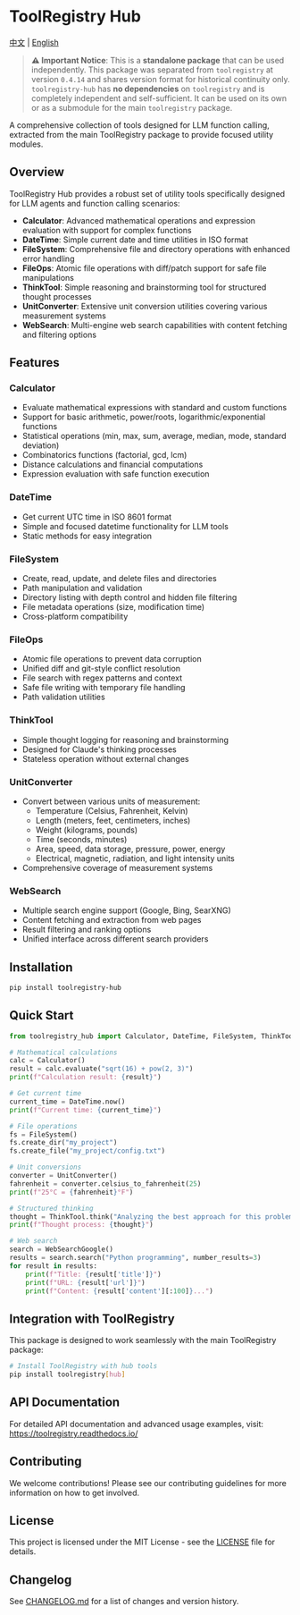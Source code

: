 # ToolRegistry Hub

[中文](README_zh.md) | [English](README_en.md)

> **⚠️ Important Notice**: This is a **standalone package** that can be used independently. This package was separated from `toolregistry` at version `0.4.14` and shares version format for historical continuity only. `toolregistry-hub` has **no dependencies** on `toolregistry` and is completely independent and self-sufficient. It can be used on its own or as a submodule for the main `toolregistry` package.

A comprehensive collection of tools designed for LLM function calling, extracted from the main ToolRegistry package to provide focused utility modules.

## Overview

ToolRegistry Hub provides a robust set of utility tools specifically designed for LLM agents and function calling scenarios:

- **Calculator**: Advanced mathematical operations and expression evaluation with support for complex functions
- **DateTime**: Simple current date and time utilities in ISO format
- **FileSystem**: Comprehensive file and directory operations with enhanced error handling
- **FileOps**: Atomic file operations with diff/patch support for safe file manipulations
- **ThinkTool**: Simple reasoning and brainstorming tool for structured thought processes
- **UnitConverter**: Extensive unit conversion utilities covering various measurement systems
- **WebSearch**: Multi-engine web search capabilities with content fetching and filtering options

## Features

### Calculator

- Evaluate mathematical expressions with standard and custom functions
- Support for basic arithmetic, power/roots, logarithmic/exponential functions
- Statistical operations (min, max, sum, average, median, mode, standard deviation)
- Combinatorics functions (factorial, gcd, lcm)
- Distance calculations and financial computations
- Expression evaluation with safe function execution

### DateTime

- Get current UTC time in ISO 8601 format
- Simple and focused datetime functionality for LLM tools
- Static methods for easy integration

### FileSystem

- Create, read, update, and delete files and directories
- Path manipulation and validation
- Directory listing with depth control and hidden file filtering
- File metadata operations (size, modification time)
- Cross-platform compatibility

### FileOps

- Atomic file operations to prevent data corruption
- Unified diff and git-style conflict resolution
- File search with regex patterns and context
- Safe file writing with temporary file handling
- Path validation utilities

### ThinkTool

- Simple thought logging for reasoning and brainstorming
- Designed for Claude's thinking processes
- Stateless operation without external changes

### UnitConverter

- Convert between various units of measurement:
  - Temperature (Celsius, Fahrenheit, Kelvin)
  - Length (meters, feet, centimeters, inches)
  - Weight (kilograms, pounds)
  - Time (seconds, minutes)
  - Area, speed, data storage, pressure, power, energy
  - Electrical, magnetic, radiation, and light intensity units
- Comprehensive coverage of measurement systems

### WebSearch

- Multiple search engine support (Google, Bing, SearXNG)
- Content fetching and extraction from web pages
- Result filtering and ranking options
- Unified interface across different search providers

## Installation

```bash
pip install toolregistry-hub
```

## Quick Start

```python
from toolregistry_hub import Calculator, DateTime, FileSystem, ThinkTool, UnitConverter, WebSearchGoogle

# Mathematical calculations
calc = Calculator()
result = calc.evaluate("sqrt(16) + pow(2, 3)")
print(f"Calculation result: {result}")

# Get current time
current_time = DateTime.now()
print(f"Current time: {current_time}")

# File operations
fs = FileSystem()
fs.create_dir("my_project")
fs.create_file("my_project/config.txt")

# Unit conversions
converter = UnitConverter()
fahrenheit = converter.celsius_to_fahrenheit(25)
print(f"25°C = {fahrenheit}°F")

# Structured thinking
thought = ThinkTool.think("Analyzing the best approach for this problem...")
print(f"Thought process: {thought}")

# Web search
search = WebSearchGoogle()
results = search.search("Python programming", number_results=3)
for result in results:
    print(f"Title: {result['title']}")
    print(f"URL: {result['url']}")
    print(f"Content: {result['content'][:100]}...")
```

## Integration with ToolRegistry

This package is designed to work seamlessly with the main ToolRegistry package:

```bash
# Install ToolRegistry with hub tools
pip install toolregistry[hub]
```

## API Documentation

For detailed API documentation and advanced usage examples, visit: <https://toolregistry.readthedocs.io/>

## Contributing

We welcome contributions! Please see our contributing guidelines for more information on how to get involved.

## License

This project is licensed under the MIT License - see the [LICENSE](LICENSE) file for details.

## Changelog

See [CHANGELOG.md](CHANGELOG.md) for a list of changes and version history.
